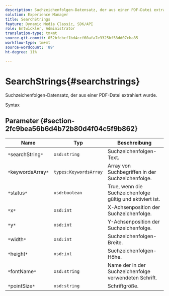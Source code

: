 ```yaml
---
description: Suchzeichenfolgen-Datensatz, der aus einer PDF-Datei extrahiert wurde.
solution: Experience Manager
title: SearchStrings
feature: Dynamic Media Classic, SDK/API
role: Entwickler, Administrator
translation-type: tm+mt
source-git-commit: 052bfcbcf1bd4ccf60afa7e3325bf58dd07cba85
workflow-type: tm+mt
source-wordcount: '89'
ht-degree: 11%

---
```



# SearchStrings{#searchstrings}

Suchzeichenfolgen-Datensatz, der aus einer PDF-Datei extrahiert wurde.

Syntax

## Parameter {#section-2fc9bea56b6d4b72b80d4f04c5f9b862}

| Name | Typ | Beschreibung |
|---|---|---|
| `*`searchString`*` | `xsd:string` | Suchzeichenfolgen-Text. |
| `*`keywordsArray`*` | `types:KeywordsArray` | Array von Suchbegriffen in der Suchzeichenfolge. |
| `*`status`*` | `xsd:boolean` | True, wenn die Suchzeichenfolge gültig und aktiviert ist. |
| `*`x`*` | `xsd:int` | X-Achsenposition der Suchzeichenfolge. |
| `*`y`*` | `xsd:int` | Y-Achsenposition der Suchzeichenfolge. |
| `*`width`*` | `xsd:int` | Suchzeichenfolgen-Breite. |
| `*`height`*` | `xsd:int` | Suchzeichenfolgen-Höhe. |
| `*`fontName`*` | `xsd:string` | Name der in der Suchzeichenfolge verwendeten Schrift. |
| `*`pointSize`*` | `xsd:string` | Schriftgröße. |

